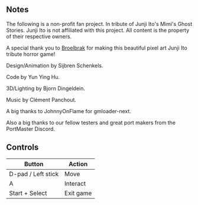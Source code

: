 ## Notes

The following is a non-profit fan project. In tribute of Junji Ito's Mimi's Ghost Stories. Junji Ito is not affiliated with this project. All content is the property of their respective owners.

A special thank you to [Broelbrak](https://rologfos.itch.io/table-tanks) for making this beautiful pixel art Junji Ito tribute horror game!

Design/Animation by Sijbren Schenkels.

Code by Yun Ying Hu.

3D/Lighting by Bjorn Dingeldein.

Music by Clément Panchout.

A big thanks to JohnnyOnFlame for gmloader-next.

Also a big thanks to our fellow testers and great port makers from the PortMaster Discord.

## Controls

| Button | Action |
|--|--| 
|D-pad / Left stick|Move|
|A|Interact|
|Start + Select|Exit game|



